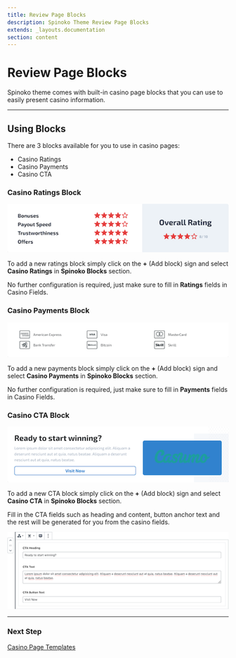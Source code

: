 ```yaml
---
title: Review Page Blocks
description: Spinoko Theme Review Page Blocks
extends: _layouts.documentation
section: content
---
```


# Review Page Blocks

Spinoko theme comes with built-in casino page blocks that you can use to easily present casino information.

---

## Using Blocks

There are 3 blocks available for you to use in casino pages:

- Casino Ratings
- Casino Payments
- Casino CTA

### Casino Ratings Block

![spinoko-blocks-casino-ratings](/assets/images/spinoko/spinoko-blocks-casino-ratings.png)

To add a new ratings block simply click on the **+** (Add block) sign and select **Casino Ratings** in **Spinoko Blocks** section.

No further configuration is required, just make sure to fill in **Ratings** fields in Casino Fields.


### Casino Payments Block

![spinoko-blocks-casino-payments](/assets/images/spinoko/spinoko-blocks-casino-payments.png)

To add a new payments block simply click on the **+** (Add block) sign and select **Casino Payments** in **Spinoko Blocks** section.

No further configuration is required, just make sure to fill in **Payments** fields in Casino Fields.


### Casino CTA Block

![spinoko-blocks-casino-cta](/assets/images/spinoko/spinoko-blocks-casino-cta.png)

To add a new CTA block simply click on the **+** (Add block) sign and select **Casino CTA** in **Spinoko Blocks** section.

Fill in the CTA fields such as heading and content, button anchor text and the rest will be generated for you from the casino fields.

![spinoko-blocks-casino-cta-admin](/assets/images/spinoko/spinoko-blocks-casino-cta-admin.png)

---



### Next Step

[Casino Page Templates](/docs/spinoko/casino-page-templates/)
